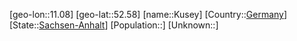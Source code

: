 ﻿---
location: [52.58,11.08]
type: City
tags:
- geo/City


SpocWebEntityId: 31710
isDeleted: false
confidential: public

---
[geo-lon::11.08]
[geo-lat::52.58]
[name::Kusey]
[Country::[Germany](geo/Continent/Europe/Germany.md)]
[State::[Sachsen-Anhalt](geo/Continent/Europe/Germany/Sachsen-Anhalt.md)]
[Population::]
[Unknown::]

